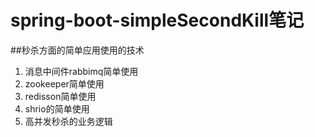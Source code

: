 # spring-boot-simpleSecondKill笔记

##秒杀方面的简单应用使用的技术
1. 消息中间件rabbimq简单使用
2. zookeeper简单使用
3. redisson简单使用
4. shrio的简单使用
5. 高并发秒杀的业务逻辑
